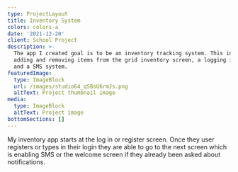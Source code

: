 ```yaml
---
type: ProjectLayout
title: Inventory System
colors: colors-a
date: '2021-12-20'
client: School Project
description: >-
  The app I created goal is to be an inventory tracking system. This includes
  adding and removing items from the grid inventory screen, a logging in system
  and a SMS system.
featuredImage:
  type: ImageBlock
  url: /images/studio64_qSBsU6rmJs.png
  altText: Project thumbnail image
media:
  type: ImageBlock
  altText: Project image
bottomSections: []
---
```

My inventory app starts at the log in or register screen. Once they user registers or types in their login they are able to go to the next screen which is enabling SMS or the welcome screen if they already been asked about notifications.
